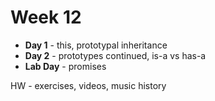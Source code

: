 # Week 12

* **Day 1** - this, prototypal inheritance
* **Day 2** - prototypes continued, is-a vs has-a
* **Lab Day** - promises


HW - exercises, videos, music history